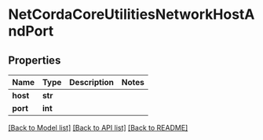 # NetCordaCoreUtilitiesNetworkHostAndPort

## Properties
Name | Type | Description | Notes
------------ | ------------- | ------------- | -------------
**host** | **str** |  | 
**port** | **int** |  | 

[[Back to Model list]](../README.md#documentation-for-models) [[Back to API list]](../README.md#documentation-for-api-endpoints) [[Back to README]](../README.md)


